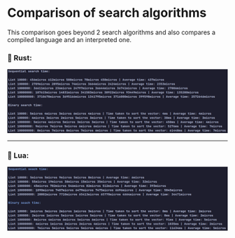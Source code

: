 # Comparison of search algorithms
This comparison goes beyond 2 search algorithms and also compares a compiled language and an interpreted one.

### 🦀 Rust:
<div align="center">
	<img src="./rust.png" alt="Rust code output">
</div>

---
### 🌙 Lua:
<div align="center">
	<img src="./lua.png" alt="Lua code output">
</div>
